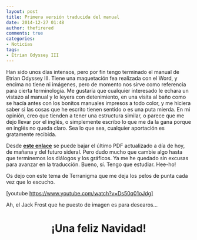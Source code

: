 ```yaml
---
layout: post
title: Primera versión traducida del manual
date: 2014-12-27 01:48
author: thefirered
comments: true
categories: 
- Noticias
tags:
- Etrian Odyssey III
---
```

Han sido unos días intensos, pero por fin tengo terminado el manual de Etrian Odyssey III. Tiene una maquetación fea realizada con el Word, y encima no tiene ni imágenes, pero de momento nos sirve como referencia para cierta terminología. Me gustaría que cualquier interesado le echara un vistazo al manual y lo leyera con detenimiento, en una visita al baño como se hacía antes con los bonitos manuales impresos a todo color, y me hiciera saber si las cosas que he escrito tienen sentido o es una puta mierda. En mi opinión, creo que tienden a tener una estructura similar, o parece que me dejo llevar por el inglés, o simplemente escribo lo que me da la gana porque en inglés no queda claro. Sea lo que sea, cualquier aportación es gratamente recibida.<!--more-->

Desde <strong><a href="https://www.dropbox.com/s/ckhzrt77y0vbdge/Manual.pdf?dl=0" target="_blank">este enlace</a></strong> se puede bajar el último PDF actualizado a día de hoy, de mañana y del futuro sideral. Pero dudo mucho que cambie algo hasta que terminemos los diálogos y los gráficos. Ya me he quedado sin excusas para avanzar en la traducción. Bueno, sí. Tengo que estudiar. Hee-ho!

Os dejo con este tema de Terranigma que me deja los pelos de punta cada vez que lo escucho.

[youtube https://www.youtube.com/watch?v=Ds50q01oJdg]

Ah, el Jack Frost que he puesto de imagen es para desearos...
<h1 style="text-align:center;">¡Una feliz Navidad!</h1>
